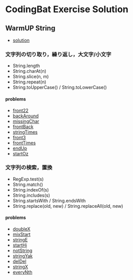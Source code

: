 # CodingBat Exercise Solution

## WarmUP String

- [solution](./warmup.string.solution.md)

### 文字列の切り取り，繰り返し，大文字/小文字

- String.length
- String.charAt(n)
- String.slice(n, m)
- String.repeat(n)
- String.toUpperCase() / String.toLowerCase()

#### problems

- [front22](../spec/front22.spec.js)
- [backAround](../spec/backAround.spec.js)
- [missingChar](../spec/missingChar.spec.js)
- [frontBack](../spec/frontBack.spec.js)
- [stringTimes](../spec/frontBack.spec.js)
- [front3](../spec/front3.spec.js)
- [frontTimes](../spec/frontTimes.spec.js)
- [endUp](../spec/endUp.spec.js)
- [startOz](../spec/startOz.spec.js)

### 文字列の検索，置換

- RegExp.test(s)
- String.match()
- String.indexOf(s)
- String.includes(s)
- String.startsWith / String.endsWith
- String.replace(old, new) / String.replaceAll(old, new)

#### problems

- [doubleX](../spec/doubleX.spec.js)
- [mixStart](../spec/mixStart.spec.js)
- [stringE](../spec/stringE.spec.js)
- [startHi](../spec/startHi.spec.js)
- [notString](../spec/notString.spec.js)
- [stringYak](../spec/stringYak.spec.js)
- [delDel](../spec/delDel.spec.js)
- [stringX](../spec/stringX.spec.js)
- [everyNth](../spec/everyNth.spec.js)
